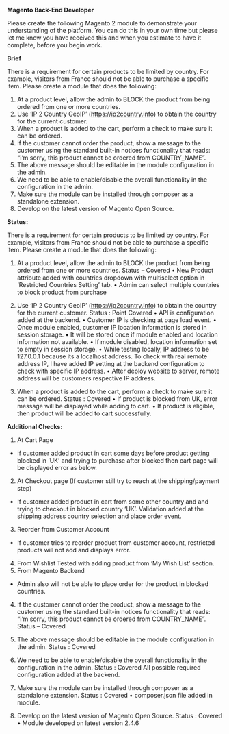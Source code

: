 **Magento Back-End Developer**

Please create the following Magento 2 module to demonstrate your understanding of the platform. You can do this in your own time but please let me know you have received this and when you estimate to have it complete, before you begin work.

**Brief**

There is a requirement for certain products to be limited by country. For example, visitors from France should not be able to purchase a specific item. Please create a module that does the following:

1. At a product level, allow the admin to BLOCK the product from being ordered from one or more countries.
2. Use ‘IP 2 Country GeoIP’ (https://ip2country.info) to obtain the country for the current customer.
3. When a product is added to the cart, perform a check to make sure it can be ordered.
4. If the customer cannot order the product, show a message to the customer using the standard built-in notices functionality that reads: “I’m sorry, this product cannot be ordered from COUNTRY_NAME”.
5. The above message should be editable in the module configuration in the admin.
6. We need to be able to enable/disable the overall functionality in the configuration in the admin.
7. Make sure the module can be installed through composer as a standalone extension.
8. Develop on the latest version of Magento Open Source.

**Status:**

There is a requirement for certain products to be limited by country. For example, visitors from
France should not be able to purchase a specific item.
Please create a module that does the following:

1. At a product level, allow the admin to BLOCK the product from being ordered from one or more
countries.
Status – Covered
  • New Product attribute added with countries dropdown with multiselect option in ‘Restricted Countries
  Setting’ tab.
  • Admin can select multiple countries to block product from purchase

2. Use ‘IP 2 Country GeoIP’ (https://ip2country.info) to obtain the country for the current customer.
Status : Point Covered
  • API is configuration added at the backend.
  • Customer IP is checking at page load event.
  • Once module enabled, customer IP location information is stored in session storage.
  • It will be stored once if module enabled and location information not available.
  • If module disabled, location information set to empty in session storage.
  • While testing locally, IP address to be 127.0.0.1 because its a localhost address. To check with real remote
  address IP, I have added IP setting at the backend configuration to check with specific IP address.
  • After deploy website to server, remote address will be customers respective IP address.

3. When a product is added to the cart, perform a check to make sure it can be ordered.
Status : Covered
  • If product is blocked from UK, error message will be displayed while adding to cart.
  • If product is eligible, then product will be added to cart successfully.

  **Additional Checks:**

  1. At Cart Page
  - If customer added product in cart some days before product getting blocked in ‘UK’
  and trying to purchase after blocked then cart page will be displayed error as below.
  2. At Checkout page (If customer still try to reach at the shipping/payment step)
  - If customer added product in cart from some other country and and trying to checkout
  in blocked country ‘UK’. Validation added at the shipping address country selection and
  place order event.
  3. Reorder from Customer Account
   - If customer tries to reorder product from customer account, restricted products will not
  add and displays error.
  4. From Wishlist
  Tested with adding product from ‘My Wish List’ section.
  5. From Magento Backend
  - Admin also will not be able to place order for the product in blocked countries.
    
4. If the customer cannot order the product, show a message to the customer using the standard
built-in notices functionality that reads:
“I’m sorry, this product cannot be ordered from COUNTRY_NAME”.
Status – Covered

5. The above message should be editable in the module configuration in the admin.
Status : Covered

6. We need to be able to enable/disable the overall functionality in the configuration in the admin.
Status : Covered
All possible required configuration added at the backend.

7. Make sure the module can be installed through composer as a standalone extension.
Status : Covered
  • composer.json file added in module.

8. Develop on the latest version of Magento Open Source.
Status : Covered
  • Module developed on latest version 2.4.6
